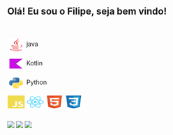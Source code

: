 ## Olá! Eu sou o Filipe, seja bem vindo!

<div style="display: inline_block"><br>
 <p><img align="center" alt="Filipe-Js" height="30" width="40" src="https://raw.githubusercontent.com/devicons/devicon/master/icons/java/java-plain.svg"> java</p>
 <p style="backgroundColor="green"><img align="center" alt="Filipe-Js" height="30" width="40" src="https://raw.githubusercontent.com/devicons/devicon/master/icons/kotlin/kotlin-plain.svg"> Kotlin</p>
 <p><img align="center" alt="Filipe-Python" height="30" width="40" src="https://raw.githubusercontent.com/devicons/devicon/master/icons/python/python-original.svg"> Python</p>

  
  <img align="center" alt="Filipe-Js" height="30" width="40" src="https://raw.githubusercontent.com/devicons/devicon/master/icons/javascript/javascript-plain.svg">
  <img align="center" alt="Filipe-React" height="30" width="40" src="https://raw.githubusercontent.com/devicons/devicon/master/icons/react/react-original.svg">
  <img align="center" alt="Filipe-HTML" height="30" width="40" src="https://raw.githubusercontent.com/devicons/devicon/master/icons/html5/html5-original.svg">
  <img align="center" alt="Filipe-CSS" height="30" width="40" src="https://raw.githubusercontent.com/devicons/devicon/master/icons/css3/css3-original.svg">
</div>
  
  ##
 
<div> 
  <a href="https://www.instagram.com/_filicardo_?igsh=MWxlYnZkemN6emozNw==q" target="_blank"><img src="https://img.shields.io/badge/-Instagram-%23E4405F?style=for-the-badge&logo=instagram&logoColor=white" target="_blank"></a>
  <a href = "mailto:filipenses7702@gmail.com"><img src="https://img.shields.io/badge/-Gmail-%23333?style=for-the-badge&logo=gmail&logoColor=white" target="_blank"></a>
  <a href="https://www.linkedin.com/in/filipe-ricardo-3316b11aa/" target="_blank"><img src="https://img.shields.io/badge/-LinkedIn-%230077B5?style=for-the-badge&logo=linkedin&logoColor=white" target="_blank"></a> 
  
</div>
